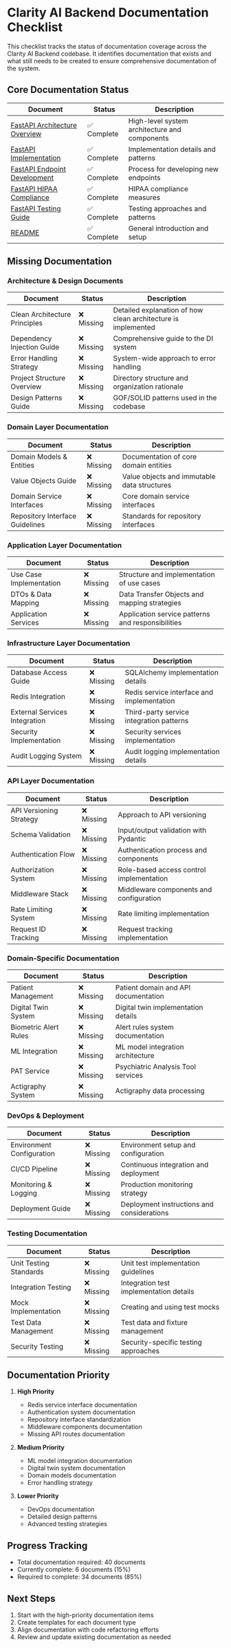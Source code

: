 # Clarity AI Backend Documentation Checklist

This checklist tracks the status of documentation coverage across the Clarity AI Backend codebase. It identifies documentation that exists and what still needs to be created to ensure comprehensive documentation of the system.

## Core Documentation Status

| Document | Status | Description |
|----------|--------|-------------|
| [FastAPI Architecture Overview](./FastAPI_Architecture_Overview.md) | ✅ Complete | High-level system architecture and components |
| [FastAPI Implementation](./FastAPI_Implementation.md) | ✅ Complete | Implementation details and patterns |
| [FastAPI Endpoint Development](./FastAPI_Endpoint_Development.md) | ✅ Complete | Process for developing new endpoints |
| [FastAPI HIPAA Compliance](./FastAPI_HIPAA_Compliance.md) | ✅ Complete | HIPAA compliance measures |
| [FastAPI Testing Guide](./FastAPI_Testing_Guide.md) | ✅ Complete | Testing approaches and patterns |
| [README](./README.md) | ✅ Complete | General introduction and setup |

## Missing Documentation

### Architecture & Design Documents

| Document | Status | Description |
|----------|--------|-------------|
| Clean Architecture Principles | ❌ Missing | Detailed explanation of how clean architecture is implemented |
| Dependency Injection Guide | ❌ Missing | Comprehensive guide to the DI system |
| Error Handling Strategy | ❌ Missing | System-wide approach to error handling |
| Project Structure Overview | ❌ Missing | Directory structure and organization rationale |
| Design Patterns Guide | ❌ Missing | GOF/SOLID patterns used in the codebase |

### Domain Layer Documentation

| Document | Status | Description |
|----------|--------|-------------|
| Domain Models & Entities | ❌ Missing | Documentation of core domain entities |
| Value Objects Guide | ❌ Missing | Value objects and immutable data structures |
| Domain Service Interfaces | ❌ Missing | Core domain service interfaces |
| Repository Interface Guidelines | ❌ Missing | Standards for repository interfaces |

### Application Layer Documentation

| Document | Status | Description |
|----------|--------|-------------|
| Use Case Implementation | ❌ Missing | Structure and implementation of use cases |
| DTOs & Data Mapping | ❌ Missing | Data Transfer Objects and mapping strategies |
| Application Services | ❌ Missing | Application service patterns and responsibilities |

### Infrastructure Layer Documentation

| Document | Status | Description |
|----------|--------|-------------|
| Database Access Guide | ❌ Missing | SQLAlchemy implementation details |
| Redis Integration | ❌ Missing | Redis service interface and implementation |
| External Services Integration | ❌ Missing | Third-party service integration patterns |
| Security Implementation | ❌ Missing | Security services implementation |
| Audit Logging System | ❌ Missing | Audit logging implementation details |

### API Layer Documentation

| Document | Status | Description |
|----------|--------|-------------|
| API Versioning Strategy | ❌ Missing | Approach to API versioning |
| Schema Validation | ❌ Missing | Input/output validation with Pydantic |
| Authentication Flow | ❌ Missing | Authentication process and components |
| Authorization System | ❌ Missing | Role-based access control implementation |
| Middleware Stack | ❌ Missing | Middleware components and configuration |
| Rate Limiting System | ❌ Missing | Rate limiting implementation |
| Request ID Tracking | ❌ Missing | Request tracking implementation |

### Domain-Specific Documentation

| Document | Status | Description |
|----------|--------|-------------|
| Patient Management | ❌ Missing | Patient domain and API documentation |
| Digital Twin System | ❌ Missing | Digital twin implementation details |
| Biometric Alert Rules | ❌ Missing | Alert rules system documentation |
| ML Integration | ❌ Missing | ML model integration architecture |
| PAT Service | ❌ Missing | Psychiatric Analysis Tool services |
| Actigraphy System | ❌ Missing | Actigraphy data processing |

### DevOps & Deployment

| Document | Status | Description |
|----------|--------|-------------|
| Environment Configuration | ❌ Missing | Environment setup and configuration |
| CI/CD Pipeline | ❌ Missing | Continuous integration and deployment |
| Monitoring & Logging | ❌ Missing | Production monitoring strategy |
| Deployment Guide | ❌ Missing | Deployment instructions and considerations |

### Testing Documentation

| Document | Status | Description |
|----------|--------|-------------|
| Unit Testing Standards | ❌ Missing | Unit test implementation guidelines |
| Integration Testing | ❌ Missing | Integration test implementation details |
| Mock Implementation | ❌ Missing | Creating and using test mocks |
| Test Data Management | ❌ Missing | Test data and fixture management |
| Security Testing | ❌ Missing | Security-specific testing approaches |

## Documentation Priority

1. **High Priority**
   - Redis service interface documentation
   - Authentication system documentation
   - Repository interface standardization
   - Middleware components documentation
   - Missing API routes documentation

2. **Medium Priority**
   - ML model integration documentation
   - Digital twin system documentation
   - Domain models documentation
   - Error handling strategy

3. **Lower Priority**
   - DevOps documentation
   - Detailed design patterns
   - Advanced testing strategies

## Progress Tracking

- Total documentation required: 40 documents
- Currently complete: 6 documents (15%)
- Required to complete: 34 documents (85%)

## Next Steps

1. Start with the high-priority documentation items
2. Create templates for each document type
3. Align documentation with code refactoring efforts
4. Review and update existing documentation as needed
